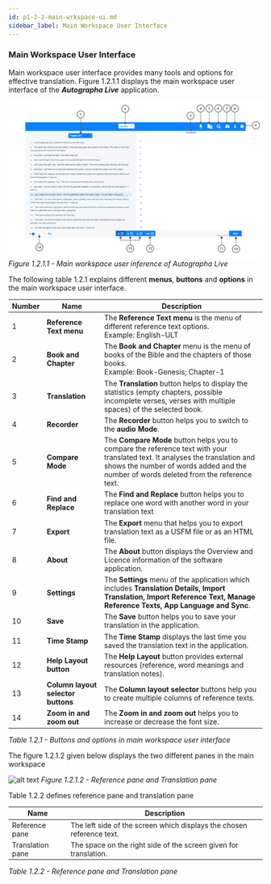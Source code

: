 ```yaml
---
id: p1-2-2-main-wrkspace-ui.md
sidebar_label: Main Workspace User Interface
---
```


### Main Workspace User Interface

Main workspace user interface provides many tools and options for effective translation.
Figure 1.2.1.1 displays the main workspace user interface of the **_Autographa Live_** application.

![alt text](../../../../../static/AutographaLiveImages/Getting_Started/main-workspace-ui-fig-1.2.1.1.jpg 'Main workspace user inference of Autographa Live ')
_Figure 1.2.1.1 - Main workspace user inference of Autographa Live_

The following table 1.2.1 explains different **menus**, **buttons** and **options** in the main workspace user interface.

| Number | Name                               | Description                                                                                                                                                                                                             |
| ------ | ---------------------------------- | ----------------------------------------------------------------------------------------------------------------------------------------------------------------------------------------------------------------------- |
| 1      | **Reference Text menu**            | The **Reference Text menu** is the menu of different reference text options. <br/> Example: English-ULT                                                                                                                 |
| 2      | **Book and Chapter**               | The **Book and Chapter** menu is the menu of books of the Bible and the chapters of those books. <br/> Example: Book-Genesis; Chapter-1                                                                                 |
| 3      | **Translation**                    | The **Translation** button helps to display the statistics (empty chapters, possible incomplete verses, verses with multiple spaces) of the selected book.                                                              |
| 4      | **Recorder**                       | The **Recorder** button helps you to switch to the **audio Mode**.                                                                                                                                                      |
| 5      | **Compare Mode**                   | The **Compare Mode** button helps you to compare the reference text with your translated text. It analyses the translation and shows the number of words added and the number of words deleted from the reference text. |
| 6      | **Find and Replace**               | The **Find and Replace** button helps you to replace one word with another word in your translation text                                                                                                                |
| 7      | **Export**                         | The **Export** menu that heIps you to export translation text as a USFM file or as an HTML file.                                                                                                                        |
| 8      | **About**                          | The **About** button displays the Overview and Licence information of the software application.                                                                                                                         |
| 9      | **Settings**                       | The **Settings** menu of the application which includes **Translation Details, Import Translation, Import Reference Text, Manage Reference Texts, App Language and Sync**.                                              |
| 10     | **Save**                           | The **Save** button helps you to save your translation in the application.                                                                                                                                              |
| 11     | **Time Stamp**                     | The **Time Stamp** displays the last time you saved the translation text in the application.                                                                                                                            |
| 12     | **Help Layout button**             | The **Help Layout** button provides external resources (reference, word meanings and translation notes).                                                                                                                |
| 13     | **Column layout selector buttons** | The **Column layout selector** buttons help you to create multiple columns of reference texts.                                                                                                                          |
| 14     | **Zoom in and zoom out**           | The **Zoom in and zoom out** helps you to increase or decrease the font size.                                                                                                                                           |

_Table 1.2.1 - Buttons and options in main workspace user interface_

The figure 1.2.1.2 given below displays the two different panes in the main workspace

![alt text](../../../../../static/AutographaLiveImages/Getting_Started/main-workspace-ui-fig-1.2.1.2.jpg 'Reference pane and Translation pane')
_Figure 1.2.1.2 - Reference pane and Translation pane_

Table 1.2.2 defines reference pane and translation pane

| Name             | Description                                                           |
| ---------------- | --------------------------------------------------------------------- |
| Reference pane   | The left side of the screen which displays the chosen reference text. |
| Translation pane | The space on the right side of the screen given for translation.      |

_Table 1.2.2 - Reference pane and Translation pane_
